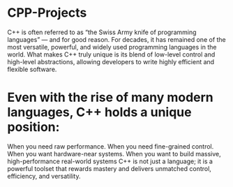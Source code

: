 # CPP-Projects
C++ is often referred to as “the Swiss Army knife of programming languages” — and for good reason. For decades, it has remained one of the most versatile, powerful, and widely used programming languages in the world. What makes C++ truly unique is its blend of low-level control and high-level abstractions, allowing developers to write highly efficient and flexible software.

# Even with the rise of many modern languages, C++ holds a unique position:

When you need raw performance.
When you need fine-grained control.
When you want hardware-near systems.
When you want to build massive, high-performance real-world systems 
C++ is not just a language; it is a powerful toolset that rewards mastery and delivers unmatched control, efficiency, and versatility.
